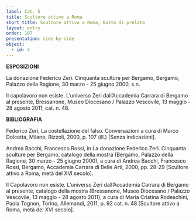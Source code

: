 ```yaml
---
label: Cat. 5
title: Scultore attivo a Roma
short_title: Scultore attivo a Roma, Busto di prelato
layout: entry
order: 107
presentation: side-by-side
object:
  - id: 4
---
```


**ESPOSIZIONI** 

La donazione Federico Zeri. Cinquanta sculture per Bergamo, Bergamo, Palazzo della Ragione, 30 marzo - 25 giugno 2000, s.n. 

Il capolavoro non esiste. L’universo Zeri dall’Accademia Carrara di Bergamo al presente, Bressanone, Museo Diocesano / Palazzo Vescovile, 13 maggio - 28 agosto 2011, cat. n. 48.


**BIBLIOGRAFIA** 

Federico Zeri, La costellazione del falso. Conversazioni a cura di Marco Dolcetta, Milano, Rizzoli, 2000, p. 107 (ill.) [Senza indicazioni].

Andrea Bacchi, Francesco Rossi, in La donazione Federico Zeri. Cinquanta sculture per Bergamo, catalogo della mostra (Bergamo, Palazzo della Ragione, 30 marzo - 25 giugno 2000), a cura di Andrea Bacchi, Francesco Rossi, Bergamo, Accademia Carrara di Belle Arti, 2000, pp. 28-29 [Scultore attivo a Roma, metà del XVI secolo].

Il Capolavoro non esiste. L’universo Zeri dall’Accademia Carrara di Bergamo al presente, catalogo della mostra (Bressanone, Museo Diocesano / Palazzo Vescovile, 13 maggio - 28 agosto 2011), a cura di Maria Cristina Rodeschini, Paola Tognon, Torino, Allemandi, 2011, p. 92 cat. n. 48 [Scultore attivo a Roma, metà del XVI secolo].
